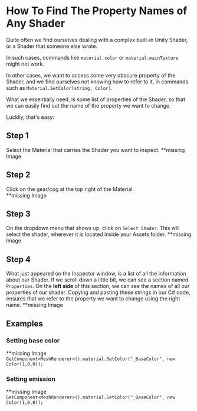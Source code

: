 How To Find The Property Names of Any Shader
===

Quite often we find ourselves dealing with a complex built-in Unity Shader, or a Shader that someone else wrote.  

In such cases, commands like `material.color` or `material.mainTexture` might not work.  

In other cases, we want to access some very obscure property of the Shader, and we find ourselves not knowing how to refer to it, in commands such as `Material.SetColor(string, Color)`.

What we essentially need, is some list of properties of the Shader, so that we can easily find out the name of the property we want to change.  

Luckily, that's easy:

Step 1
---
Select the Material that carries the Shader you want to inspect.
**missing Image

Step 2
---
Click on the gear/cog at the top right of the Material.  
**missing Image

Step 3
---
On the dropdown menu that shows up, click on `Select Shader`. This will select the shader, wherever it is located inside your Assets folder. **missing Image

Step 4
---
What just appeared on the Inspector window, is a list of all the information about our Shader. If we scroll down a little bit, we can see a section named `Properties`. On the **left side** of this section, we can see the names of all our properties of our shader. Copying and pasting these strings in our C# code, ensures that we refer to the property we want to change using the right name.
**missing Image

Examples
---
### Setting base color
**missing Image  
`GetComponent<MeshRenderer>().material.SetColor("_BaseColor", new Color(1,0,0));`


### Setting emission
**missing Image  
`GetComponent<MeshRenderer>().material.SetColor("_BaseColor", new Color(1,0,0));`



